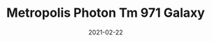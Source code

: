 ---
tags: 
  - "To Market"
  - "Rubber Flooring"
  - "Metropolis"
title: "Metropolis Photon Tm 971 Galaxy"
designer: "To Market"
image_primary: "img/Photon-TM971%20Galaxy.jpg"
href: "https://www.tomkt.com/atmosphere-metropolis-swatches"
description: "Straight%20Edge%20Tile%3A%2038%22%20x%2038%22%20Interlocking%20Tile%3A%2037%22%20x%2037%22"
category: "rubber-flooring-metropolis"
subtitle: ""
manufacturer: "ToMarket"
slug: "/manufacturers/tomarket/rubber-flooring-metropolis/to-market-metropolis-photon-tm-971-galaxy"
date: "2021-02-22"
---